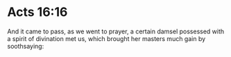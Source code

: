 # Acts 16:16

And it came to pass, as we went to prayer, a certain damsel possessed with a spirit of divination met us, which brought her masters much gain by soothsaying: